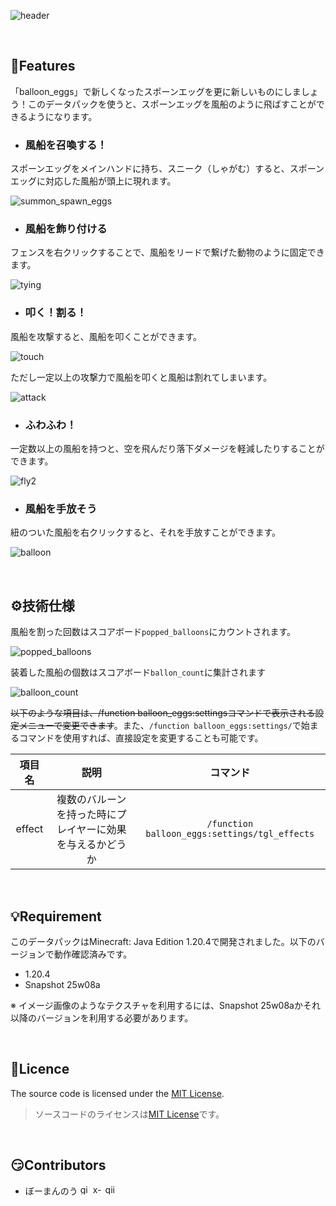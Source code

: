 ![header](https://github.com/user-attachments/assets/25ca30ea-6e0f-4d87-8a6e-6776361e61be)

<br>

## 📌Features
「balloon_eggs」で新しくなったスポーンエッグを更に新しいものにしましょう！このデータパックを使うと、スポーンエッグを風船のように飛ばすことができるようになります。

- ### 風船を召喚する！
スポーンエッグをメインハンドに持ち、スニーク（しゃがむ）すると、スポーンエッグに対応した風船が頭上に現れます。

![summon_spawn_eggs](https://github.com/user-attachments/assets/c3a4c61e-ccb2-4876-9d10-b48ea5a19917)

- ### 風船を飾り付ける
フェンスを右クリックすることで、風船をリードで繋げた動物のように固定できます。

![tying](https://github.com/user-attachments/assets/430e7d89-3205-4b31-924a-b0cd2b5cbd8b)

- ### 叩く！割る！
風船を攻撃すると、風船を叩くことができます。

![touch](https://github.com/user-attachments/assets/5e5ccf86-75e1-40a5-8a98-b6c7c6860d2c)

ただし一定以上の攻撃力で風船を叩くと風船は割れてしまいます。

![attack](https://github.com/user-attachments/assets/3afba9b3-4419-4c11-b804-37100158c02b)

- ### ふわふわ！

一定数以上の風船を持つと、空を飛んだり落下ダメージを軽減したりすることができます。

![fly2](https://github.com/user-attachments/assets/f506dae1-5e3e-4fc2-ae5d-2e1392fb77ec)


- ### 風船を手放そう
紐のついた風船を右クリックすると、それを手放すことができます。

![balloon](https://github.com/user-attachments/assets/cc9d328b-7934-4ea4-a0ab-2610a85245e4)

<br>

## ⚙️技術仕様

風船を割った回数はスコアボード```popped_balloons```にカウントされます。

![popped_balloons](https://github.com/user-attachments/assets/c95fe143-300b-4052-919f-821a1d5b6e52)

装着した風船の個数はスコアボード```ballon_count```に集計されます

![balloon_count](https://github.com/user-attachments/assets/25923d3b-f79d-4614-a7eb-870e667a2225)


~~以下のような項目は、/function balloon_eggs:settingsコマンドで表示される設定メニューで変更できます~~。また、```/function balloon_eggs:settings/```で始まるコマンドを使用すれば、直接設定を変更することも可能です。

| 項目名 | 説明 | コマンド |
|:---:|:---:|:---:|
|effect|複数のバルーンを持った時にプレイヤーに効果を与えるかどうか|```/function balloon_eggs:settings/tgl_effects```|

<br>

## 💡Requirement
このデータパックはMinecraft: Java Edition 1.20.4で開発されました。以下のバージョンで動作確認済みです。
- 1.20.4
- Snapshot 25w08a

※ イメージ画像のようなテクスチャを利用するには、Snapshot 25w08aかそれ以降のバージョンを利用する必要があります。

<br>

## 🪪Licence
The source code is licensed under the [MIT License](https://opensource.org/license/mit).
<br>
> ソースコードのライセンスは[MIT License](https://opensource.org/license/mit)です。

<br>

## 😏Contributors
- ぼーまんのう
[<img width="16" alt="github-mark" src="https://github.com/user-attachments/assets/aac2e70c-0694-49e9-8648-1970c08a57bd">](https://github.com/Sea-cl0g)
[<img width="16" alt="x-logo-black" src="https://github.com/user-attachments/assets/dc730c9f-8d64-493f-a78c-ff7206166759">](https://x.com/boo_manKnow408)
[<img width="16" alt="qiita-image" src="https://github.com/user-attachments/assets/7ee1aa97-82b1-49b8-8e2b-1c2a0c0dc613">](https://qiita.com/boo_manKnow)
